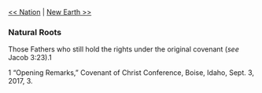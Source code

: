 [<< Nation](Nation)  |  [New Earth >>](New%20Earth)

### Natural Roots
Those Fathers who still hold the rights under the original covenant (*see* Jacob 3:23).1



1 “Opening Remarks,” Covenant of Christ Conference, Boise, Idaho, Sept. 3, 2017, 3.